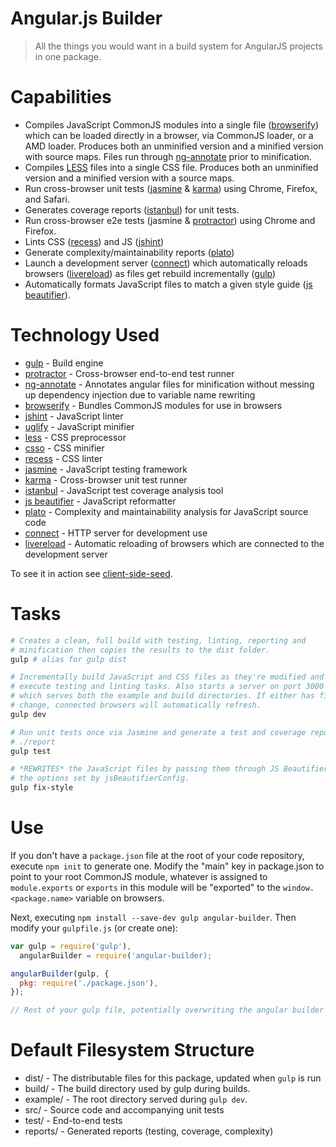 # Angular.js Builder

> All the things you would want in a build system for AngularJS projects in one package.

# Capabilities
* Compiles JavaScript CommonJS modules into a single file ([browserify](http://browserify.org/)) which can be loaded directly in a browser, via CommonJS loader, or a AMD loader. Produces both an unminified version and a minified version with  source maps. Files run through [ng-annotate](https://github.com/olov/ng-annotate) prior to minification.
* Compiles [LESS](http://lesscss.org/) files into a single CSS file. Produces both an unminified version and a minified version with a source maps.
* Run cross-browser unit tests ([jasmine](http://jasmine.github.io/2.0/introduction.html) & [karma](http://karma-runner.github.io/)) using Chrome, Firefox, and Safari.
* Generates coverage reports ([istanbul](https://github.com/gotwarlost/istanbul)) for unit tests.
* Run cross-browser e2e tests (jasmine & [protractor](https://github.com/angular/protractor)) using Chrome and Firefox.
* Lints CSS ([recess](http://twitter.github.io/recess/)) and JS ([jshint](http://www.jshint.com/))
* Generate complexity/maintainability reports ([plato](https://github.com/es-analysis/plato))
* Launch a development server ([connect](http://www.senchalabs.org/connect/)) which automatically reloads browsers ([livereload](http://livereload.com/)) as files get rebuild incrementally ([gulp](http://gulpjs.com/))
* Automatically formats JavaScript files to match a given style guide ([js beautifier](https://github.com/beautify-web/js-beautify)).

# Technology Used
* [gulp](http://gulpjs.com/) - Build engine
* [protractor](https://github.com/angular/protractor) - Cross-browser end-to-end test runner
* [ng-annotate](https://github.com/olov/ng-annotate) - Annotates angular files for minification without messing up dependency injection due to variable name rewriting
* [browserify](http://browserify.org/) - Bundles CommonJS modules for use in 
browsers
* [jshint](http://www.jshint.com/) - JavaScript linter
* [uglify](https://github.com/mishoo/UglifyJS2/) - JavaScript minifier
* [less](http://lesscss.org/) - CSS preprocessor
* [csso](https://github.com/css/csso) - CSS minifier
* [recess](http://twitter.github.io/recess/) - CSS linter
* [jasmine](http://jasmine.github.io/2.0/introduction.html) - JavaScript testing framework
* [karma](http://karma-runner.github.io/) - Cross-browser unit test runner
* [istanbul](https://github.com/gotwarlost/istanbul) - JavaScript test coverage
analysis tool
* [js beautifier](https://github.com/beautify-web/js-beautify) - JavaScript
reformatter
* [plato](https://github.com/es-analysis/plato) - Complexity and maintainability
analysis for JavaScript source code
* [connect](http://www.senchalabs.org/connect/) - HTTP server for development 
use
* [livereload](http://livereload.com/) - Automatic reloading of browsers which
are connected to the development server

To see it in action see [client-side-seed](https://github.com/oztu/client-side-seed).

# Tasks
```sh
# Creates a clean, full build with testing, linting, reporting and
# minification then copies the results to the dist folder.
gulp # alias for gulp dist

# Incrementally build JavaScript and CSS files as they're modified and then
# execute testing and linting tasks. Also starts a server on port 3000
# which serves both the example and build directories. If either has files which
# change, connected browsers will automatically refresh.
gulp dev

# Run unit tests once via Jasmine and generate a test and coverage reports in
# ./report
gulp test

# *REWRITES* the JavaScript files by passing them through JS Beautifier with
# the options set by jsBeautifierConfig.
gulp fix-style

```

# Use
If you don't have a `package.json` file at the root of your code repository, execute `npm init` to generate one. Modify the "main" key in package.json to point to your root CommonJS module, whatever is assigned to `module.exports` or `exports` in this module will be "exported" to the `window.<package.name>` variable on browsers.

Next, executing `npm install --save-dev gulp angular-builder`. Then modify
your `gulpfile.js` (or create one):

```javascript
var gulp = require('gulp'), 
  angularBuilder = require('angular-builder);

angularBuilder(gulp, {
  pkg: require('./package.json'),
});

// Rest of your gulp file, potentially overwriting the angular builder tasks...
```

# Default Filesystem Structure

* dist/ - The distributable files for this package, updated when `gulp` is run
* build/ - The build directory used by gulp during builds.
* example/ - The root directory served during `gulp dev`.
* src/ - Source code and accompanying unit tests
* test/ - End-to-end tests
* reports/ - Generated reports (testing, coverage, complexity)
